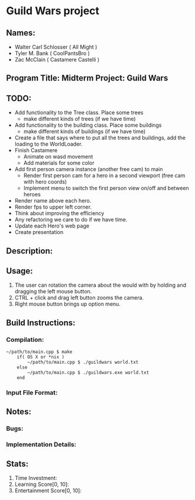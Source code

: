 # Guild Wars project

## Names: 
* Walter Carl Schlosser ( All Might ) 
* Tyler M. Bank ( CoolPantsBro )
* Zac McClain ( Castamere Castelli )

## Program Title: Midterm Project: Guild Wars	

## TODO:

* Add functionality to the Tree class. Place some trees
	* make different kinds of trees (if we have time)
* Add functionality to the building class. Place some buildings
	* make different kinds of buildings (if we have time)
* Create a file that says where to put all the trees and buildings, add the loading to the WorldLoader.
* Finish Castamere
  * Animate on wasd movement
  * Add materials for some color
* Add first person camera instance (another free cam) to main
  * Render first person cam for a hero in a second viewport (free cam with hero coords)
  * Implement menu to switch the first person view on/off and between heroes
* Render name above each hero.
* Render fps to upper left corner.
* Think about improving the efficiency
* Any refactoring we care to do if we have time.
* Update each Hero's web page
* Create presentation

## Description:

## Usage:
1. The user can rotation the camera about the would with by holding and dragging the left mouse button.
2. CTRL + click and drag left button zooms the camera.
3. Right mouse button brings up option menu.

## Build Instructions:
### Compilation:
	~/path/to/main.cpp $ make
        if( OS X or *nix )
            ~/path/to/main.cpp $ ./guildwars world.txt
        else
            ~/path/to/main.cpp $ ./guildwars.exe world.txt
        end

### Input File Format:

## Notes:
### Bugs:

### Implementation Details:

## Stats:
1. Time Investment:
2. Learning Score[0, 10]:
3. Entertainment Score[0, 10]:

